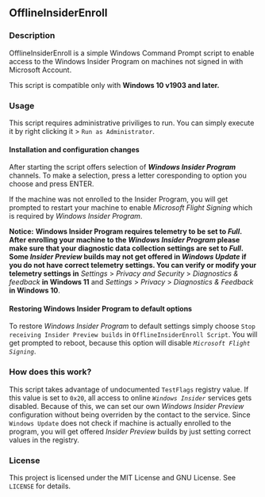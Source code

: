 OfflineInsiderEnroll
--------------------

### Description
OfflineInsiderEnroll is a simple Windows Command Prompt script to enable access
to the Windows Insider Program on machines not signed in with Microsoft Account.

This script is compatible only with **Windows 10 v1903 and later.**

### Usage
This script requires administrative priviliges to run. You can simply execute it
by right clicking it > `Run as Administrator`.

#### Installation and configuration changes
After starting the script offers selection of __*Windows Insider Program*__ channels.
To make a selection, press a letter coresponding to option you choose and press
ENTER.

If the machine was not enrolled to the Insider Program, you will get prompted to
restart your machine to enable *Microsoft Flight Signing* which is required by
*Windows Insider Program*.

**Notice:** **Windows Insider Program requires telemetry to be set to *Full*.
After enrolling your machine to the *Windows Insider Program* please make sure
that your diagnostic data collection settings are set to *Full*. Some *Insider
Preview* builds may not get offered in *Windows Update* if you do not have
correct telemetry settings. You can verify or modify your telemetry settings in**
*Settings* > *Privacy and Security* > *Diagnostics & feedback* __in Windows 11__ and *Settings* > *Privacy* > *Diagnostics & Feedback* __in Windows 10__.

#### Restoring Windows Insider Program to default options
To restore *Windows Insider Program* to default settings simply choose `Stop
receiving Insider Preview builds` in `OfflineInsiderEnroll Script`. You will get prompted
to reboot, because this option will disable *`Microsoft Flight Signing`*.

### How does this work?
This script takes advantage of undocumented `TestFlags` registry value.
If this value is set to `0x20`, all access to online *`Windows Insider`* services
gets disabled. Because of this, we can set our own *Windows Insider Preview*
configuration without being overriden by the contact to the service. Since
`Windows Update` does not check if machine is actually enrolled to the program,
you will get offered *Insider Preview* builds by just setting correct values in
the registry.

### License
This project is licensed under the MIT License and GNU License. See `LICENSE` for details.
